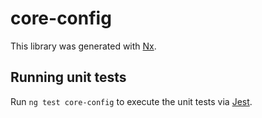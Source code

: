 # core-config

This library was generated with [Nx](https://nx.dev).

## Running unit tests

Run `ng test core-config` to execute the unit tests via [Jest](https://jestjs.io).
